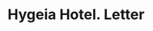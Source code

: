 ---
doi: 10.7916/D8QN7JXG
date_other: '1890'
date_other_textual: 1890-1899
form: correspondence
genre:
- Letters (correspondence)
name:
- Hygeia Hotel
object_in_context_url: https://biggert.cul.columbia.edu/items/view/ave_biggert_01578
subject_hierarchical_geographic:
- Fortress Monroe, Virginia, United States
subject_name:
- Hygeia Hotel
title: Hygeia Hotel. Letter
sort_title: Hygeia Hotel. Letter
call_number: ave_biggert_01578
coordinates:
- 37.00361111111111,-76.30749999999999
pid: ave_biggert_01578
identifiers: ave_biggert_01578
thumbnail: https://derivativo-2.library.columbia.edu/iiif/2/ldpd:343889/full/!256,256/0/native.jpg
permalink: /biggert/ave_biggert_01578/
layout: iiif-image-page
---